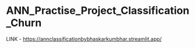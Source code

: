 # ANN_Practise_Project_Classification_Churn

LINK - https://annclassificationbybhaskarkumbhar.streamlit.app/
